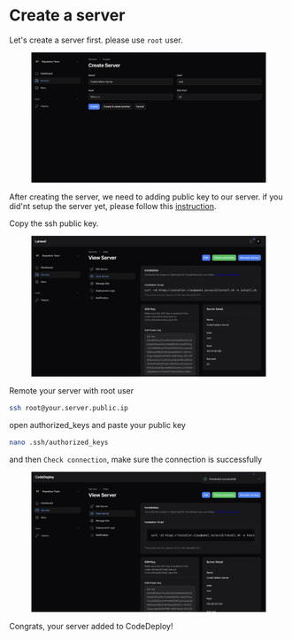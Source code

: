 # Create a server

Let's create a server first. please use `root` user.

<figure><img src="../../../.gitbook/assets/Screenshot 2024-08-12 at 20.08.34.png" alt=""><figcaption></figcaption></figure>

After creating the server, we need to adding public key to our server. if you did'nt setup the server yet, please follow this [instruction](../pre-requisite.md).



Copy the ssh public key.

<figure><img src="../../../.gitbook/assets/Screenshot 2024-08-12 at 20.12.22.png" alt=""><figcaption></figcaption></figure>

Remote your server with root user

```bash
ssh root@your.server.public.ip
```

open authorized\_keys and paste your public key

```bash
nano .ssh/authorized_keys
```

and then  `Check connection`, make sure the connection is successfully

<figure><img src="../../../.gitbook/assets/Screenshot 2024-08-12 at 20.17.18.png" alt=""><figcaption></figcaption></figure>

Congrats, your server added to CodeDeploy!
